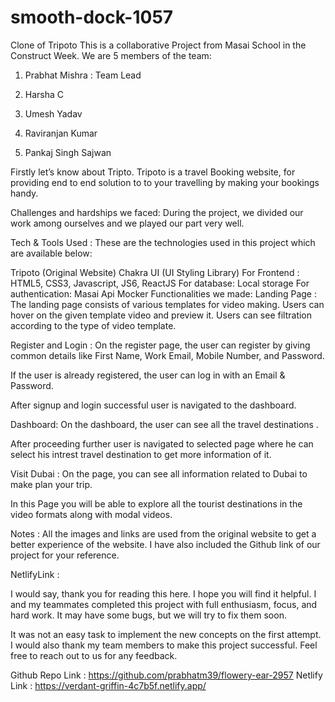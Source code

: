 # smooth-dock-1057

Clone of Tripoto
This is a collaborative Project from Masai School in the Construct Week. We are 5 members of the team:

1. Prabhat Mishra : Team Lead

2. Harsha C

3. Umesh Yadav

4. Raviranjan Kumar

4. Pankaj Singh Sajwan

Firstly let’s know about Tripto. Tripoto is a travel Booking website, for providing end to end solution to to your travelling by making your bookings handy.

Challenges and hardships we faced:
During the project, we divided our work among ourselves and we played our part very well.

Tech & Tools Used :
These are the technologies used in this project which are available below:

Tripoto (Original Website)
Chakra UI (UI Styling Library)
For Frontend : HTML5, CSS3, Javascript, JS6, ReactJS
For database: Local storage
For authentication: Masai Api Mocker
Functionalities we made:
Landing Page :
The landing page consists of various templates for video making. Users can hover on the given template video and preview it. Users can see filtration according to the type of video template.

Register and Login :
On the register page, the user can register by giving common details like First Name, Work Email, Mobile Number, and Password.

If the user is already registered, the user can log in with an Email & Password.

After signup and login successful user is navigated to the dashboard.

Dashboard:
On the dashboard, the user can see all the travel destinations .

After proceeding further user is navigated to selected page where he can select his intrest travel destination to get more information of it.

Visit Dubai :
On the page, you can see all information related to Dubai to make plan your trip.

In this Page you will be able to explore all the tourist destinations in the video formats along with modal videos.

Notes :
All the images and links are used from the original website to get a better experience of the website. I have also included the Github link of our project for your reference.

NetlifyLink :

I would say, thank you for reading this here. I hope you will find it helpful. I and my teammates completed this project with full enthusiasm, focus, and hard work. It may have some bugs, but we will try to fix them soon.

It was not an easy task to implement the new concepts on the first attempt. I would also thank my team members to make this project successful. Feel free to reach out to us for any feedback.

Github Repo Link : https://github.com/prabhatm39/flowery-ear-2957
Netlify Link : https://verdant-griffin-4c7b5f.netlify.app/
